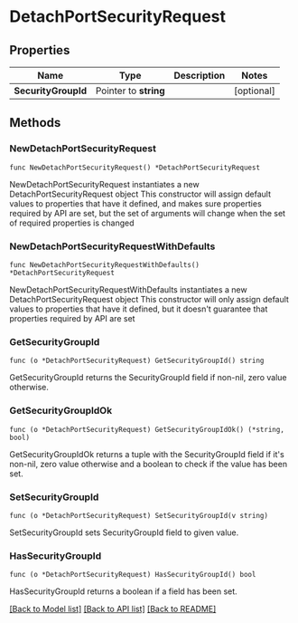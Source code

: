 # DetachPortSecurityRequest

## Properties

Name | Type | Description | Notes
------------ | ------------- | ------------- | -------------
**SecurityGroupId** | Pointer to **string** |  | [optional] 

## Methods

### NewDetachPortSecurityRequest

`func NewDetachPortSecurityRequest() *DetachPortSecurityRequest`

NewDetachPortSecurityRequest instantiates a new DetachPortSecurityRequest object
This constructor will assign default values to properties that have it defined,
and makes sure properties required by API are set, but the set of arguments
will change when the set of required properties is changed

### NewDetachPortSecurityRequestWithDefaults

`func NewDetachPortSecurityRequestWithDefaults() *DetachPortSecurityRequest`

NewDetachPortSecurityRequestWithDefaults instantiates a new DetachPortSecurityRequest object
This constructor will only assign default values to properties that have it defined,
but it doesn't guarantee that properties required by API are set

### GetSecurityGroupId

`func (o *DetachPortSecurityRequest) GetSecurityGroupId() string`

GetSecurityGroupId returns the SecurityGroupId field if non-nil, zero value otherwise.

### GetSecurityGroupIdOk

`func (o *DetachPortSecurityRequest) GetSecurityGroupIdOk() (*string, bool)`

GetSecurityGroupIdOk returns a tuple with the SecurityGroupId field if it's non-nil, zero value otherwise
and a boolean to check if the value has been set.

### SetSecurityGroupId

`func (o *DetachPortSecurityRequest) SetSecurityGroupId(v string)`

SetSecurityGroupId sets SecurityGroupId field to given value.

### HasSecurityGroupId

`func (o *DetachPortSecurityRequest) HasSecurityGroupId() bool`

HasSecurityGroupId returns a boolean if a field has been set.


[[Back to Model list]](../README.md#documentation-for-models) [[Back to API list]](../README.md#documentation-for-api-endpoints) [[Back to README]](../README.md)


